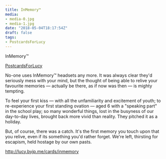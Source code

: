 ```yaml
---
title: InMemory™
media:
- media-0.jpg
- media-1.jpg
date: "2018-05-04T18:17:54Z"
draft: false
tags:
- PostcardsForLucy
---
```

InMemory™

[PostcardsForLucy](/tags/postcardsforlucy)



No-one uses InMemory™ headsets any more. It was always clear they'd seriously mess with your mind, but the thought of being able to relive your favourite memories — actually be there, as if now was then — is mighty tempting.



To feel your first kiss — with all the unfamiliarity and excitement of youth; to re-experience your first standing ovation — aged 6 with a "speaking part" in the school play; so many wonderful things, lost in the busyness of our day-to-day lives, brought back more vivid than reality. They pitched it as a holiday.



But, of course, there was a catch. It's the first memory you touch upon that you relive, even if its something you'd rather forget. We're left, thirsting for escapism, held hostage by our own pasts.



http://lucy.byjp.me/cards/inmemory
